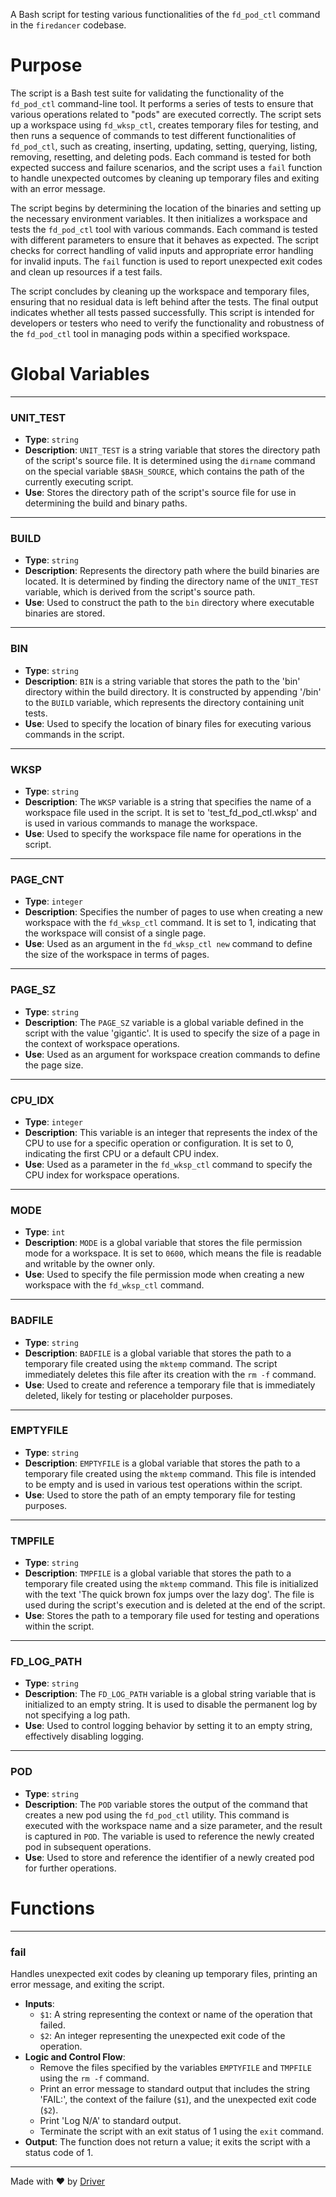 <!--------------------------------------------------------------------------------->
<!-- IMPORTANT: This file is auto-generated by Driver (https://driver.ai). -------->
<!-- Manual edits may be overwritten on future commits. --------------------------->
<!--------------------------------------------------------------------------------->

A Bash script for testing various functionalities of the `fd_pod_ctl` command in the `firedancer` codebase.

# Purpose
The script is a Bash test suite for validating the functionality of the `fd_pod_ctl` command-line tool. It performs a series of tests to ensure that various operations related to "pods" are executed correctly. The script sets up a workspace using `fd_wksp_ctl`, creates temporary files for testing, and then runs a sequence of commands to test different functionalities of `fd_pod_ctl`, such as creating, inserting, updating, setting, querying, listing, removing, resetting, and deleting pods. Each command is tested for both expected success and failure scenarios, and the script uses a `fail` function to handle unexpected outcomes by cleaning up temporary files and exiting with an error message.

The script begins by determining the location of the binaries and setting up the necessary environment variables. It then initializes a workspace and tests the `fd_pod_ctl` tool with various commands. Each command is tested with different parameters to ensure that it behaves as expected. The script checks for correct handling of valid inputs and appropriate error handling for invalid inputs. The `fail` function is used to report unexpected exit codes and clean up resources if a test fails.

The script concludes by cleaning up the workspace and temporary files, ensuring that no residual data is left behind after the tests. The final output indicates whether all tests passed successfully. This script is intended for developers or testers who need to verify the functionality and robustness of the `fd_pod_ctl` tool in managing pods within a specified workspace.
# Global Variables

---
### UNIT\_TEST
- **Type**: ``string``
- **Description**: `UNIT_TEST` is a string variable that stores the directory path of the script's source file. It is determined using the `dirname` command on the special variable `$BASH_SOURCE`, which contains the path of the currently executing script.
- **Use**: Stores the directory path of the script's source file for use in determining the build and binary paths.


---
### BUILD
- **Type**: `string`
- **Description**: Represents the directory path where the build binaries are located. It is determined by finding the directory name of the `UNIT_TEST` variable, which is derived from the script's source path.
- **Use**: Used to construct the path to the `bin` directory where executable binaries are stored.


---
### BIN
- **Type**: `string`
- **Description**: `BIN` is a string variable that stores the path to the 'bin' directory within the build directory. It is constructed by appending '/bin' to the `BUILD` variable, which represents the directory containing unit tests.
- **Use**: Used to specify the location of binary files for executing various commands in the script.


---
### WKSP
- **Type**: `string`
- **Description**: The `WKSP` variable is a string that specifies the name of a workspace file used in the script. It is set to 'test_fd_pod_ctl.wksp' and is used in various commands to manage the workspace.
- **Use**: Used to specify the workspace file name for operations in the script.


---
### PAGE\_CNT
- **Type**: `integer`
- **Description**: Specifies the number of pages to use when creating a new workspace with the `fd_wksp_ctl` command. It is set to 1, indicating that the workspace will consist of a single page.
- **Use**: Used as an argument in the `fd_wksp_ctl new` command to define the size of the workspace in terms of pages.


---
### PAGE\_SZ
- **Type**: `string`
- **Description**: The `PAGE_SZ` variable is a global variable defined in the script with the value 'gigantic'. It is used to specify the size of a page in the context of workspace operations.
- **Use**: Used as an argument for workspace creation commands to define the page size.


---
### CPU\_IDX
- **Type**: `integer`
- **Description**: This variable is an integer that represents the index of the CPU to use for a specific operation or configuration. It is set to 0, indicating the first CPU or a default CPU index.
- **Use**: Used as a parameter in the `fd_wksp_ctl` command to specify the CPU index for workspace operations.


---
### MODE
- **Type**: ``int``
- **Description**: `MODE` is a global variable that stores the file permission mode for a workspace. It is set to `0600`, which means the file is readable and writable by the owner only.
- **Use**: Used to specify the file permission mode when creating a new workspace with the `fd_wksp_ctl` command.


---
### BADFILE
- **Type**: ``string``
- **Description**: `BADFILE` is a global variable that stores the path to a temporary file created using the `mktemp` command. The script immediately deletes this file after its creation with the `rm -f` command.
- **Use**: Used to create and reference a temporary file that is immediately deleted, likely for testing or placeholder purposes.


---
### EMPTYFILE
- **Type**: ``string``
- **Description**: `EMPTYFILE` is a global variable that stores the path to a temporary file created using the `mktemp` command. This file is intended to be empty and is used in various test operations within the script.
- **Use**: Used to store the path of an empty temporary file for testing purposes.


---
### TMPFILE
- **Type**: `string`
- **Description**: `TMPFILE` is a global variable that stores the path to a temporary file created using the `mktemp` command. This file is initialized with the text 'The quick brown fox jumps over the lazy dog'. The file is used during the script's execution and is deleted at the end of the script.
- **Use**: Stores the path to a temporary file used for testing and operations within the script.


---
### FD\_LOG\_PATH
- **Type**: `string`
- **Description**: The `FD_LOG_PATH` variable is a global string variable that is initialized to an empty string. It is used to disable the permanent log by not specifying a log path.
- **Use**: Used to control logging behavior by setting it to an empty string, effectively disabling logging.


---
### POD
- **Type**: `string`
- **Description**: The `POD` variable stores the output of the command that creates a new pod using the `fd_pod_ctl` utility. This command is executed with the workspace name and a size parameter, and the result is captured in `POD`. The variable is used to reference the newly created pod in subsequent operations.
- **Use**: Used to store and reference the identifier of a newly created pod for further operations.


# Functions

---
### fail
Handles unexpected exit codes by cleaning up temporary files, printing an error message, and exiting the script.
- **Inputs**:
    - `$1`: A string representing the context or name of the operation that failed.
    - `$2`: An integer representing the unexpected exit code of the operation.
- **Logic and Control Flow**:
    - Remove the files specified by the variables `EMPTYFILE` and `TMPFILE` using the `rm -f` command.
    - Print an error message to standard output that includes the string 'FAIL:', the context of the failure (`$1`), and the unexpected exit code (`$2`).
    - Print 'Log N/A' to standard output.
    - Terminate the script with an exit status of 1 using the `exit` command.
- **Output**: The function does not return a value; it exits the script with a status code of 1.



---
Made with ❤️ by [Driver](https://www.driver.ai/)